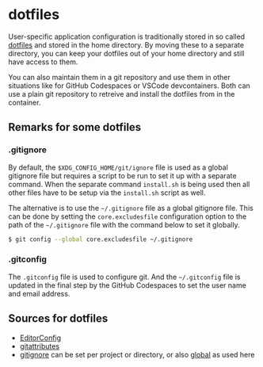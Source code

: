 # dotfiles

User-specific application configuration is traditionally stored in so called [dotfiles][dotfiles] and stored in the home directory. By moving these to a separate directory, you can keep your dotfiles out of your home directory and still have access to them.

You can also maintain them in a git repository and use them in other situations like for GitHub Codespaces or VSCode devcontainers. Both can use a plain git repository to retreive and install the dotfiles from in the container.

## Remarks for some dotfiles

### .gitignore

By default, the `$XDG_CONFIG_HOME/git/ignore` file is used as a global gitignore file but requires a script to be run to set it up with a separate command. When the separate command `install.sh` is being used then all other files have to be setup via the `install.sh` script as well.

The alternative is to use the `~/.gitignore` file as a global gitignore file. This can be done by setting the `core.excludesfile` configuration option to the path of the `~/.gitignore` file with the command below to set it globally.

```bash
$ git config --global core.excludesfile ~/.gitignore
```

### .gitconfig

The `.gitconfig` file is used to configure git. And the `~/.gitconfig` file is updated in the final step by the GitHub Codespaces to set the user name and email address.

## Sources for dotfiles

* [EditorConfig][editorconfig]
* [gitattributes][gitattributes]
* [gitignore][gitignore] can be set per project or directory, or also [global][gitignore-global] as used here

[dotfiles]: https://dotfiles.github.io/
[editorconfig]: https://editorconfig.org/
[gitattributes]: https://github.com/gitattributes/gitattributes
[gitignore]: https://github.com/github/gitignore
[gitignore-global]: https://github.com/github/gitignore/tree/master/Global
[rcm-repo]: https://github.com/thoughtbot/rcm
[rcm-docs]: https://thoughtbot.github.io/rcm/rcm.7.html
